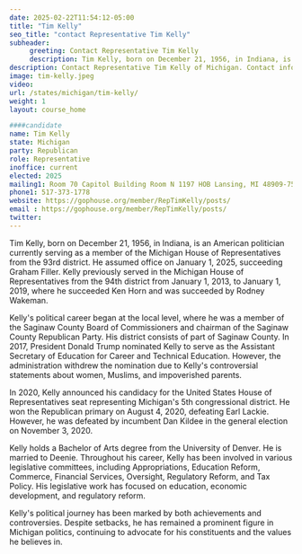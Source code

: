 ```yaml
---
date: 2025-02-22T11:54:12-05:00
title: "Tim Kelly"
seo_title: "contact Representative Tim Kelly"
subheader:
     greeting: Contact Representative Tim Kelly
     description: Tim Kelly, born on December 21, 1956, in Indiana, is an American politician currently serving as a member of the Michigan House of Representatives from the 93rd district. He assumed office on January 1, 2025, succeeding Graham Filler.
description: Contact Representative Tim Kelly of Michigan. Contact information for Tim Kelly includes email address, phone number, and mailing address.
image: tim-kelly.jpeg
video:
url: /states/michigan/tim-kelly/
weight: 1
layout: course_home

####candidate
name: Tim Kelly
state: Michigan
party: Republican
role: Representative
inoffice: current
elected: 2025
mailing1: Room 70 Capitol Building Room N 1197 HOB Lansing, MI 48909-7514
phone1: 517-373-1778
website: https://gophouse.org/member/RepTimKelly/posts/
email : https://gophouse.org/member/RepTimKelly/posts/
twitter: 
---
```

Tim Kelly, born on December 21, 1956, in Indiana, is an American politician currently serving as a member of the Michigan House of Representatives from the 93rd district. He assumed office on January 1, 2025, succeeding Graham Filler. Kelly previously served in the Michigan House of Representatives from the 94th district from January 1, 2013, to January 1, 2019, where he succeeded Ken Horn and was succeeded by Rodney Wakeman.

Kelly's political career began at the local level, where he was a member of the Saginaw County Board of Commissioners and chairman of the Saginaw County Republican Party. His district consists of part of Saginaw County. In 2017, President Donald Trump nominated Kelly to serve as the Assistant Secretary of Education for Career and Technical Education. However, the administration withdrew the nomination due to Kelly's controversial statements about women, Muslims, and impoverished parents.

In 2020, Kelly announced his candidacy for the United States House of Representatives seat representing Michigan's 5th congressional district. He won the Republican primary on August 4, 2020, defeating Earl Lackie. However, he was defeated by incumbent Dan Kildee in the general election on November 3, 2020.

Kelly holds a Bachelor of Arts degree from the University of Denver. He is married to Deenie. Throughout his career, Kelly has been involved in various legislative committees, including Appropriations, Education Reform, Commerce, Financial Services, Oversight, Regulatory Reform, and Tax Policy. His legislative work has focused on education, economic development, and regulatory reform.

Kelly's political journey has been marked by both achievements and controversies. Despite setbacks, he has remained a prominent figure in Michigan politics, continuing to advocate for his constituents and the values he believes in.
